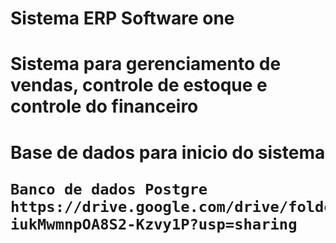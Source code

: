 # Sistema ERP Software one #
<h1>Sistema para gerenciamento de vendas, controle de estoque e controle do financeiro<h1/>
  
  Base de dados para inicio do sistema
  ```
  Banco de dados Postgre
  https://drive.google.com/drive/folders/1qf8v7sbMF2K-iukMwmnpOA8S2-Kzvy1P?usp=sharing
  ```
